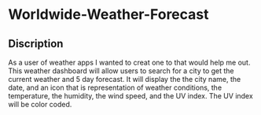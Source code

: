 # Worldwide-Weather-Forecast

## Discription

As a user of weather apps 
I wanted to creat one to that would help me out. 
This weather dashboard will allow users to search for a city to get the current weather and 5 day forecast. It will display the the city name, the date, and an icon that is representation of weather conditions, the temperature, the humidity, the wind speed, and the UV index. The UV index will be color coded.

##
